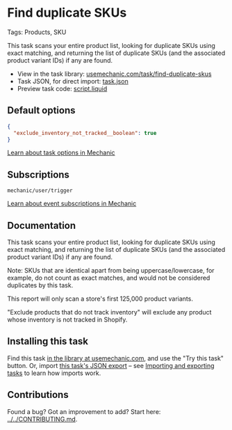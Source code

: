 # Find duplicate SKUs

Tags: Products, SKU

This task scans your entire product list, looking for duplicate SKUs using exact matching, and returning the list of duplicate SKUs (and the associated product variant IDs) if any are found.

* View in the task library: [usemechanic.com/task/find-duplicate-skus](https://usemechanic.com/task/find-duplicate-skus)
* Task JSON, for direct import: [task.json](../../tasks/find-duplicate-skus.json)
* Preview task code: [script.liquid](./script.liquid)

## Default options

```json
{
  "exclude_inventory_not_tracked__boolean": true
}
```

[Learn about task options in Mechanic](https://docs.usemechanic.com/article/471-task-options)

## Subscriptions

```liquid
mechanic/user/trigger
```

[Learn about event subscriptions in Mechanic](https://docs.usemechanic.com/article/408-subscriptions)

## Documentation

This task scans your entire product list, looking for duplicate SKUs using exact matching, and returning the list of duplicate SKUs (and the associated product variant IDs) if any are found.

Note: SKUs that are identical apart from being uppercase/lowercase, for example, do not count as exact matches, and would not be considered duplicates by this task.

This report will only scan a store's first 125,000 product variants.

"Exclude products that do not track inventory" will exclude any product whose inventory is not tracked in Shopify.

## Installing this task

Find this task [in the library at usemechanic.com](https://usemechanic.com/task/find-duplicate-skus), and use the "Try this task" button. Or, import [this task's JSON export](../../tasks/find-duplicate-skus.json) – see [Importing and exporting tasks](https://docs.usemechanic.com/article/505-importing-and-exporting-tasks) to learn how imports work.

## Contributions

Found a bug? Got an improvement to add? Start here: [../../CONTRIBUTING.md](../../CONTRIBUTING.md).
